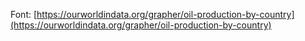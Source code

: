Font: 
[https://ourworldindata.org/grapher/oil-production-by-country](https://ourworldindata.org/grapher/oil-production-by-country)